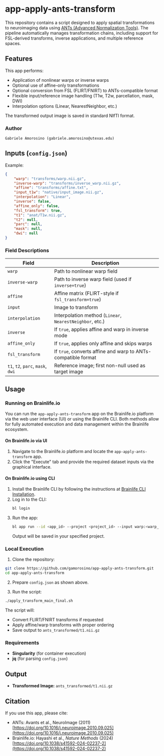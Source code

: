 # app-apply-ants-transform

This repository contains a script designed to apply spatial transformations to neuroimaging data using [ANTs (Advanced Normalization Tools)](http://stnava.github.io/ANTs/). The pipeline automatically manages transformation chains, including support for FSL-derived transforms, inverse applications, and multiple reference spaces.

## Features

This app performs:
- Application of nonlinear warps or inverse warps
- Optional use of affine-only transformations
- Optional conversion from FSL (FLIRT/FNIRT) to ANTs-compatible format
- Flexible input/reference image handling (T1w, T2w, parcellation, mask, DWI)
- Interpolation options (Linear, NearestNeighbor, etc.)

The transformed output image is saved in standard NIfTI format.

### Author

    Gabriele Amorosino (gabriele.amorosino@utexas.edu)

## Inputs (`config.json`)

Example:
```json
{
    "warp": "transforms/warp.nii.gz",
    "inverse-warp": "transforms/inverse_warp.nii.gz",
    "affine": "transforms/affine.txt",
    "input_t1w": "native/input_image.nii.gz",
    "interpolation": "Linear",
    "inverse": false,
    "affine_only": false,
    "fsl_transform": true,
    "t1": "anat/T1w.nii.gz",
    "t2": null,
    "parc": null,
    "mask": null,
    "dwi": null
}
```

### Field Descriptions

| Field           | Description                                                                 |
|----------------|-----------------------------------------------------------------------------|
| `warp`          | Path to nonlinear warp field                                                |
| `inverse-warp`  | Path to inverse warp field (used if `inverse=true`)                         |
| `affine`        | Affine matrix (FLIRT-style if `fsl_transform=true`)                         |
| `input`         | Image to transform                                                          |
| `interpolation` | Interpolation method (`Linear`, `NearestNeighbor`, etc.)                   |
| `inverse`       | If `true`, applies affine and warp in inverse mode  |
| `affine_only`   | If `true`, applies only affine and skips warps                              |
| `fsl_transform` | If `true`, converts affine and warp to ANTs-compatible format               |
| `t1`, `t2`, `parc`, `mask`, `dwi` | Reference image; first non-null used as target image     |

## Usage

### Running on Brainlife.io

You can run the `app-apply-ants-transform` app on the Brainlife.io platform via the web user interface (UI) or using the Brainlife CLI. Both methods allow for fully automated execution and data management within the Brainlife ecosystem.

#### On Brainlife.io via UI

1. Navigate to the Brainlife.io platform and locate the `app-apply-ants-transform` app.
2. Click the "Execute" tab and provide the required dataset inputs via the graphical interface.

#### On Brainlife.io using CLI

1. Install the Brainlife CLI by following the instructions at [Brainlife CLI Installation](https://brainlife.io/docs/cli/install/).
2. Log in to the CLI:
   ```bash
   bl login
   ```
3. Run the app:
   ```bash
   bl app run --id <app_id> --project <project_id> --input warp:<warp_object_id> affine:<affine_object_id> t1:<t1_object_id> ...
   ```
   Output will be saved in your specified project.


### Local Execution

1. Clone the repository:
```bash
git clone https://github.com/gamorosino/app-apply-ants-transform.git
cd app-apply-ants-transform
```

2. Prepare `config.json` as shown above.

3. Run the script:
```bash
./apply_transform_main_final.sh
```

The script will:
- Convert FLIRT/FNIRT transforms if requested
- Apply affine/warp transforms with proper ordering
- Save output to `ants_transformed/t1.nii.gz`

### Requirements
- **Singularity** (for container execution)
- **jq** (for parsing `config.json`)

## Output

- **Transformed Image:** `ants_transformed/t1.nii.gz`

## Citation

If you use this app, please cite:

- ANTs: Avants et al., NeuroImage (2011) [https://doi.org/10.1016/j.neuroimage.2010.09.025](https://doi.org/10.1016/j.neuroimage.2010.09.025)
- Brainlife.io: Hayashi et al., *Nature Methods* (2024) [https://doi.org/10.1038/s41592-024-02237-2](https://doi.org/10.1038/s41592-024-02237-2)
